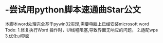 # -尝试用python脚本速通曲Star公文
本脚本word处理完全基于pywin32实现,需要电脑上已经安装microsoft word
Todo:
1.修复执行Word 操作时，UI线程阻塞,导致界面无响应的问题。
2.适配wps
3.优化ui界面
